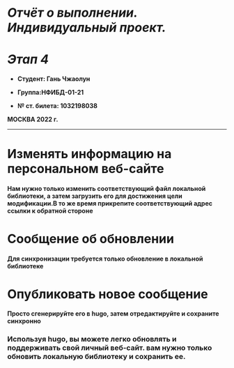 # ***Отчёт о выполнении. Индивидуальный проект.***
# ***Этап 4***
 



- **Студент: Гань Чжаолун**                                    

- **Группа:НФИБД-01-21** 
 
- **№ ст. билета: 1032198038**                                     



**МОСКВА
2022 г.**

--- 

# Изменять информацию на персональном веб-сайте
#### Нам нужно только изменить соответствующий файл локальной библиотеки, а затем загрузить его для достижения цели модификации.В то же время прикрепите соответствующий адрес ссылки к обратной стороне

# Сообщение об обновлении
#### Для синхронизации требуется только обновление в локальной библиотеке

# Опубликовать новое сообщение
#### Просто сгенерируйте его в hugo, затем отредактируйте и сохраните синхронно

### Используя hugo, вы можете легко обновлять и поддерживать свой личный веб-сайт. вам нужно только обновить локальную библиотеку и сохранить ее.
